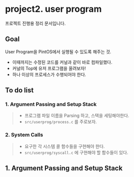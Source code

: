 # project2. user program

프로젝트 진행용 정리 문서입니다.

## Goal

User Program을 PintOS에서 실행될 수 있도록 해주는 것.

* 이때까지는 수정된 코드를 커널과 같이 바로 컴파일했다.
* 커널의 Top에 유저 프로그램을 올려보자!
* 하나 이상의 프로세스가 수행되어야 한다.

## To do list

### 1. **Argument Passing and Setup Stack**

> * 프로그램 파일 이름을 Parsing 하고, 스택을 세팅해야한다.
> * `src/userprog/process.c` 를 주로보자.

### 2. **System Calls**

> * 요구한 각 시스템 콜 함수들을 구현해야 한다.
> * `src/userprog/syscall.c` 에 구현해야 할 함수들이 있다.

## 1. Argument Passing and Setup Stack

